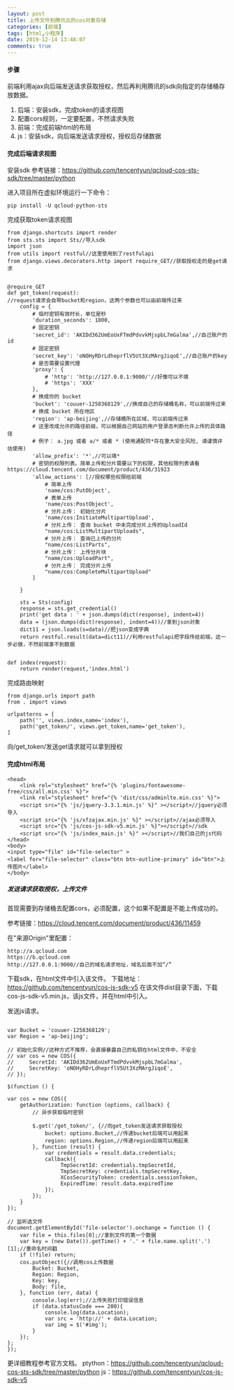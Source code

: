 ```yaml
---
layout: post
title: 上传文件到腾讯云的cos对象存储
categories: [前端]
tags: [html,小程序]
date: 2019-12-14 13:48:07
comments: true
---
```



#### 步骤

前端利用ajax向后端发送请求获取授权，然后再利用腾讯的sdk向指定的存储桶存放数据。

1. 后端：安装sdk，完成token的请求视图
2. 配置cors规则，一定要配置，不然请求失败
2. 前端：完成前端html的布局
3. js：安装sdk，向后端发送请求授权，授权后存储数据


#### 完成后端请求视图

安装sdk
参考链接：https://github.com/tencentyun/qcloud-cos-sts-sdk/tree/master/python

进入项目所在虚拟环境运行一下命令：
```
pip install -U qcloud-python-sts
```

完成获取token请求视图

```
from django.shortcuts import render
from sts.sts import Sts//导入sdk
import json
from utils import restful//这里使用到了restfulapi
from django.views.decorators.http import require_GET//获取授权走的是get请求


@require_GET
def get_token(request):
//request请求会自带bucket和region，这两个参数也可以由前端传过来
    config = {
        # 临时密钥有效时长，单位是秒
        'duration_seconds': 1800,
        # 固定密钥
        'secret_id': 'AKIDd362UmEoUxFTmdPdvvkMjspbL7mGalma',//自己账户的id
        # 固定密钥
        'secret_key': 'oNOHyRDrLdheprflV5Ut3XzMArgJiqoE',//自己账户的key
        # 是否需要设置代理
        'proxy': {
            # 'http': 'http://127.0.0.1:9000/'//好像可以不填
            # 'https': 'XXX'
        },
        # 换成你的 bucket
        'bucket': 'couuer-1258368129',//换成自己的存储桶名称，可以前端传过来
        # 换成 bucket 所在地区
        'region': 'ap-beijing',//存储桶所在区域，可以前端传过来
        # 这里改成允许的路径前缀，可以根据自己网站的用户登录态判断允许上传的具体路径
        # 例子： a.jpg 或者 a/* 或者 * (使用通配符*存在重大安全风险, 请谨慎评估使用)
        'allow_prefix': '*',//可以填*
        # 密钥的权限列表。简单上传和分片需要以下的权限，其他权限列表请看 https://cloud.tencent.com/document/product/436/31923
        'allow_actions': [//授权哪些权限给前端
            # 简单上传
            'name/cos:PutObject',
            # 表单上传
            'name/cos:PostObject',
            # 分片上传： 初始化分片
            'name/cos:InitiateMultipartUpload',
            # 分片上传： 查询 bucket 中未完成分片上传的UploadId
            "name/cos:ListMultipartUploads",
            # 分片上传： 查询已上传的分片
            "name/cos:ListParts",
            # 分片上传： 上传分片块
            "name/cos:UploadPart",
            # 分片上传： 完成分片上传
            "name/cos:CompleteMultipartUpload"
        ]

    }

    sts = Sts(config)
    response = sts.get_credential()
    print('get data : ' + json.dumps(dict(response), indent=4))
    data = (json.dumps(dict(response), indent=4))//拿到json对象
    dict11 = json.loads(s=data)//把json变成字典
    return restful.result(data=dict11)//利用restfulapi把字段传给前端，这一步必做，不然前端拿不到数据


def index(request):
    return render(request,'index.html')
```

完成路由映射

```
from django.urls import path
from . import views

urlpatterns = [
    path('', views.index,name='index'),
    path('get_token/', views.get_token,name='get_token'),
]
```

向/get_token/发送get请求就可以拿到授权


#### 完成html布局


```
<head>
    <link rel="stylesheet" href="{% 'plugins/fontawesome-free/css/all.min.css' %}">
    <link rel="stylesheet" href="{% 'dist/css/adminlte.min.css' %}">
    <script src="{% 'js/jquery-3.3.1.min.js' %}" ></script>//jquery必须导入
    <script src="{% 'js/xfzajax.min.js' %}" ></script>//ajax必须导入
    <script src="{% 'js/cos-js-sdk-v5.min.js' %}"></script>//sdk
    <script src="{% 'js/index_main.js' %}" ></script>//我们自己的js代码
</head>
<body>
<input type="file" id="file-selector" >
<label for="file-selector" class="btn btn-outline-primary" id="btn">上传图片</label>
</body>
```

##### 发送请求获取授权，上传文件

首现需要到存储桶去配置cors，必须配置，这个如果不配置是不能上传成功的。

参考链接：https://cloud.tencent.com/document/product/436/11459

在"来源Origin"里配置：

```
http://a.qcloud.com
https://b.qcloud.com
http://127.0.0.1:9000//自己的域名请求地址，域名后面不加“/”
```

下载sdk，在html文件中引入该文件。
下载地址：https://github.com/tencentyun/cos-js-sdk-v5
在该文件dist目录下面，下载cos-js-sdk-v5.min.js，该js文件，并在html中引入。


发送js请求。


```

var Bucket = 'couuer-1258368129';
var Region = 'ap-beijing';

// 初始化实例//这种方式不推荐，会直接暴露自己的私钥在html文件中，不安全
// var cos = new COS({
//     SecretId: 'AKIDd362UmEoUxFTmdPdvvkMjspbL7mGalma',
//     SecretKey: 'oNOHyRDrLdheprflV5Ut3XzMArgJiqoE',
// });

$(function () {

var cos = new COS({
    getAuthorization: function (options, callback) {
        // 异步获取临时密钥

        $.get('/get_token/', {//向get_token发送请求获取授权
            bucket: options.Bucket,//传递bucket后端可以用起来
            region: options.Region,//传递region后端可以用起来
        }, function (result) {
            var credentials = result.data.credentials;
            callback({
                 TmpSecretId: credentials.tmpSecretId,
                 TmpSecretKey: credentials.tmpSecretKey,
                 XCosSecurityToken: credentials.sessionToken,
                 ExpiredTime: result.data.expiredTime
            });
        });
    }
});

// 监听选文件
document.getElementById('file-selector').onchange = function () {
    var file = this.files[0];//拿到文件的第一个数据
    var key = (new Date()).getTime() + '.' + file.name.split('.')[1];//重命名时间戳
    if (!file) return;
    cos.putObject({//调用cos上传数据
        Bucket: Bucket,
        Region: Region,
        Key: key,
        Body: file,
    }, function (err, data) {
        console.log(err);//上传失败打印错误信息
        if (data.statusCode === 200){
            console.log(data.Location);
            var src = 'http://' + data.Location;
            var img = $('#img');
        }
    });
};
});

```


更详细教程参考官方文档。
ptython：https://github.com/tencentyun/qcloud-cos-sts-sdk/tree/master/python
js：https://github.com/tencentyun/cos-js-sdk-v5



